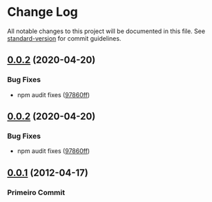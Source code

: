 # Change Log

All notable changes to this project will be documented in this file. See [standard-version](https://github.com/conventional-changelog/standard-version) for commit guidelines.

## [0.0.2](https://github.com/rodrigopg/vscode-extension-readable-indent/compare/v1.2.1...v0.0.2) (2020-04-20)


### Bug Fixes

* npm audit fixes ([97860ff](https://github.com/rodrigopg/vscode-extension-readable-indent/commit/97860ff183a2fa76fded23402d8691b86a6f0998))



## [0.0.2](https://github.com/rodrigopg/vscode-extension-readable-indent/compare/v1.2.1...v0.0.2) (2020-04-20)


### Bug Fixes

* npm audit fixes ([97860ff](https://github.com/rodrigopg/vscode-extension-readable-indent/commit/97860ff183a2fa76fded23402d8691b86a6f0998))



## [0.0.1](https://github.com/rodrigopg/vscode-extension-readable-indent/compare/v0.0.1...v0.0.1) (2012-04-17)

### Primeiro Commit